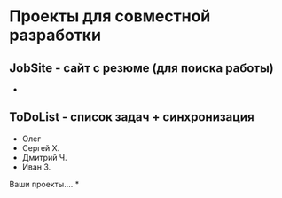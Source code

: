 Проекты для совместной разработки
=================================

JobSite - сайт с резюме (для поиска работы)
------------------------------------------
* 

ToDoList - список задач + синхронизация
---------------------------------------
* Олег
* Сергей Х.
* Дмитрий Ч.
* Иван З.

Ваши проекты....
*
